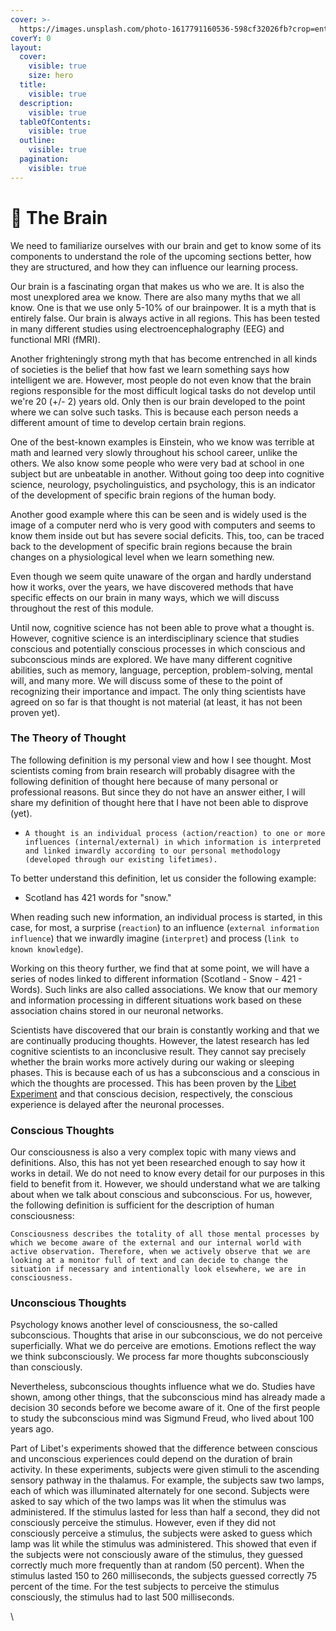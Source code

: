 ```yaml
---
cover: >-
  https://images.unsplash.com/photo-1617791160536-598cf32026fb?crop=entropy&cs=srgb&fm=jpg&ixid=M3wxOTcwMjR8MHwxfHNlYXJjaHwxfHx0aGUlMkJicmFpbnxlbnwwfHx8fDE2OTg1NzY0MDZ8MA&ixlib=rb-4.0.3&q=85
coverY: 0
layout:
  cover:
    visible: true
    size: hero
  title:
    visible: true
  description:
    visible: true
  tableOfContents:
    visible: true
  outline:
    visible: true
  pagination:
    visible: true
---
```


# 🧠 The Brain

We need to familiarize ourselves with our brain and get to know some of its components to understand the role of the upcoming sections better, how they are structured, and how they can influence our learning process.

Our brain is a fascinating organ that makes us who we are. It is also the most unexplored area we know. There are also many myths that we all know. One is that we use only 5-10% of our brainpower. It is a myth that is entirely false. Our brain is always active in all regions. This has been tested in many different studies using electroencephalography (EEG) and functional MRI (fMRI).

Another frighteningly strong myth that has become entrenched in all kinds of societies is the belief that how fast we learn something says how intelligent we are. However, most people do not even know that the brain regions responsible for the most difficult logical tasks do not develop until we're 20 (+/- 2) years old. Only then is our brain developed to the point where we can solve such tasks. This is because each person needs a different amount of time to develop certain brain regions.

One of the best-known examples is Einstein, who we know was terrible at math and learned very slowly throughout his school career, unlike the others. We also know some people who were very bad at school in one subject but are unbeatable in another. Without going too deep into cognitive science, neurology, psycholinguistics, and psychology, this is an indicator of the development of specific brain regions of the human body.

Another good example where this can be seen and is widely used is the image of a computer nerd who is very good with computers and seems to know them inside out but has severe social deficits. This, too, can be traced back to the development of specific brain regions because the brain changes on a physiological level when we learn something new.

Even though we seem quite unaware of the organ and hardly understand how it works, over the years, we have discovered methods that have specific effects on our brain in many ways, which we will discuss throughout the rest of this module.

Until now, cognitive science has not been able to prove what a thought is. However, cognitive science is an interdisciplinary science that studies conscious and potentially conscious processes in which conscious and subconscious minds are explored. We have many different cognitive abilities, such as memory, language, perception, problem-solving, mental will, and many more. We will discuss some of these to the point of recognizing their importance and impact. The only thing scientists have agreed on so far is that thought is not material (at least, it has not been proven yet).

### The Theory of Thought

The following definition is my personal view and how I see thought. Most scientists coming from brain research will probably disagree with the following definition of thought here because of many personal or professional reasons. But since they do not have an answer either, I will share my definition of thought here that I have not been able to disprove (yet).

* `A thought is an individual process (action/reaction) to one or more influences (internal/external) in which information is interpreted and linked inwardly according to our personal methodology (developed through our existing lifetimes).`

To better understand this definition, let us consider the following example:

* Scotland has 421 words for "snow."

When reading such new information, an individual process is started, in this case, for most, a surprise (`reaction`) to an influence (`external information influence`) that we inwardly imagine (`interpret`) and process (`link to known knowledge`).

Working on this theory further, we find that at some point, we will have a series of nodes linked to different information (Scotland - Snow - 421 - Words). Such links are also called associations. We know that our memory and information processing in different situations work based on these association chains stored in our neuronal networks.

Scientists have discovered that our brain is constantly working and that we are continually producing thoughts. However, the latest research has led cognitive scientists to an inconclusive result. They cannot say precisely whether the brain works more actively during our waking or sleeping phases. This is because each of us has a subconscious and a conscious in which the thoughts are processed. This has been proven by the [Libet Experiment](https://en.wikipedia.org/wiki/Neuroscience\_of\_free\_will) and that conscious decision, respectively, the conscious experience is delayed after the neuronal processes.

### Conscious Thoughts

Our consciousness is also a very complex topic with many views and definitions. Also, this has not yet been researched enough to say how it works in detail. We do not need to know every detail for our purposes in this field to benefit from it. However, we should understand what we are talking about when we talk about conscious and subconscious. For us, however, the following definition is sufficient for the description of human consciousness:

`Consciousness describes the totality of all those mental processes by which we become aware of the external and our internal world with active observation. Therefore, when we actively observe that we are looking at a monitor full of text and can decide to change the situation if necessary and intentionally look elsewhere, we are in consciousness.`

### Unconscious Thoughts

Psychology knows another level of consciousness, the so-called subconscious. Thoughts that arise in our subconscious, we do not perceive superficially. What we do perceive are emotions. Emotions reflect the way we think subconsciously. We process far more thoughts subconsciously than consciously.

Nevertheless, subconscious thoughts influence what we do. Studies have shown, among other things, that the subconscious mind has already made a decision 30 seconds before we become aware of it. One of the first people to study the subconscious mind was Sigmund Freud, who lived about 100 years ago.

Part of Libet's experiments showed that the difference between conscious and unconscious experiences could depend on the duration of brain activity. In these experiments, subjects were given stimuli to the ascending sensory pathway in the thalamus. For example, the subjects saw two lamps, each of which was illuminated alternately for one second. Subjects were asked to say which of the two lamps was lit when the stimulus was administered. If the stimulus lasted for less than half a second, they did not consciously perceive the stimulus. However, even if they did not consciously perceive a stimulus, the subjects were asked to guess which lamp was lit while the stimulus was administered. This showed that even if the subjects were not consciously aware of the stimulus, they guessed correctly much more frequently than at random (50 percent). When the stimulus lasted 150 to 260 milliseconds, the subjects guessed correctly 75 percent of the time. For the test subjects to perceive the stimulus consciously, the stimulus had to last 500 milliseconds.

\
